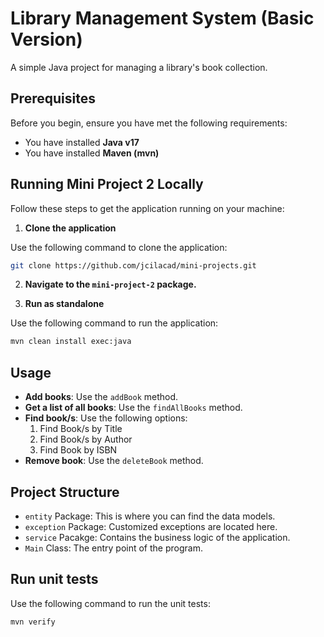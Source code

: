 # Library Management System (Basic Version)

A simple Java project for managing a library's book collection.

## Prerequisites

Before you begin, ensure you have met the following requirements:

- You have installed **Java v17**
- You have installed **Maven (mvn)**

## Running Mini Project 2 Locally

Follow these steps to get the application running on your machine:

1. **Clone the application**

Use the following command to clone the application:
```bash
git clone https://github.com/jcilacad/mini-projects.git
```

2. **Navigate to the `mini-project-2` package.**

3. **Run as standalone**

Use the following command to run the application:
```bash
mvn clean install exec:java
```

## Usage

- **Add books**: Use the `addBook` method.
- **Get a list of all books**: Use the `findAllBooks` method.
- **Find book/s**: Use the following options:
    1) Find Book/s by Title
    2) Find Book/s by Author
    3) Find Book by ISBN
- **Remove book**: Use the `deleteBook` method.

## Project Structure

- `entity` Package: This is where you can find the data models.
- `exception` Package: Customized exceptions are located here.
- `service` Pacakge: Contains the business logic of the application.
- `Main` Class: The entry point of the program.

## Run unit tests

Use the following command to run the unit tests:
```bash
mvn verify
```
